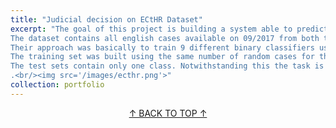 ```yaml
---
title: "Judicial decision on ECtHR Dataset"
excerpt: "The goal of this project is building a system able to predict judicial decision with the intent of showing to what extent these are predictable. The dataset and the starting point are taken from Judicial decisions of the European Court of Human Rights: Looking into the crystal ball, a paper written by Medvedeva et al.
The dataset contains all english cases available on 09/2017 from both the Chamber and the Grand Chamber. The task consists in classifying violation or non-violation for 9 different articles of ECHR.
Their approach was basically to train 9 different binary classifiers using Support Vector Machines, one per article to assess if there was a violation or non-violation. 
The training set was built using the same number of random cases for the two classes. Many information were removed from the text of the articles, for example specific sections like the part containing the final decision that sometimes could be explicit or other informations not available until the trial ended. 
The test sets contain only one class. Notwithstanding this the task is still to build a model able to classify between the two classes rather than just identifying if it belong to that single class.
.<br/><img src='/images/ecthr.png'>"
collection: portfolio
---
```

<a id="top"></a>



[<center>↑ BACK TO TOP ↑</center>](#top)

  <script src="https://code.jquery.com/jquery-3.6.0.min.js"></script>
  <script>
    $(document).ready(function() {
      $('a[href="#top"]').click(function() {
        $('html, body').animate({ scrollTop: 0 }, 'slow');
        return false;
      });
    });
  </script>

